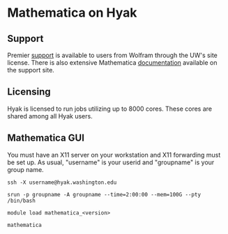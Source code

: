 # Mathematica on Hyak

## Support

Premier [support](https://www.wolfram.com/support/contact/) is available to users from Wolfram through the UW's site license. There is also extensive Mathematica [documentation](https://reference.wolfram.com/language/?source=nav) available on the support site.

## Licensing

Hyak is licensed to run jobs utilizing up to 8000 cores. These cores are shared among all Hyak users. 

## Mathematica GUI

You must have an X11 server on your workstation and X11 forwarding must be set up. As usual, "username" is your userid and "groupname" is your group name.

```ssh -X username@hyak.washington.edu```

```srun -p groupname -A groupname --time=2:00:00 --mem=100G --pty /bin/bash```

```module load mathematica_<version>```

```mathematica```